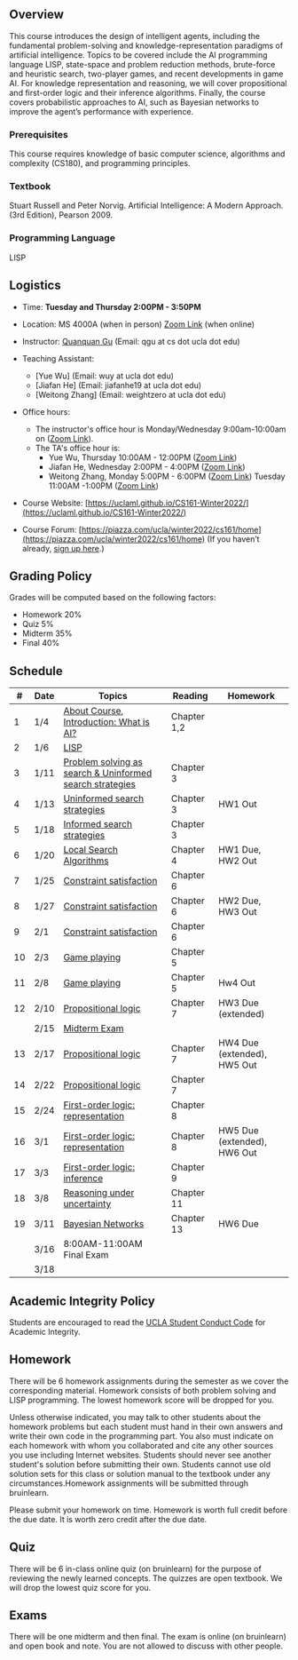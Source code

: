 
## Overview
This course introduces the design of intelligent agents, including the fundamental problem-solving and knowledge-representation paradigms of artificial intelligence. Topics to be covered include the AI programming language LISP, state-space and problem reduction methods, brute-force and heuristic search, two-player games, and recent developments in game AI. For knowledge representation and reasoning, we will cover propositional and first-order logic and their inference algorithms. Finally, the course covers probabilistic approaches to AI, such as Bayesian networks to improve the agent’s performance with experience.

### Prerequisites
This course requires knowledge of basic computer science, algorithms and complexity (CS180), and programming principles.
### Textbook

Stuart Russell and Peter Norvig. Artificial Intelligence: A Modern Approach. (3rd Edition), Pearson 2009.

### Programming Language
LISP

## Logistics
<!--University of California, Los Angeles  -->
- Time: **Tuesday and Thursday 2:00PM - 3:50PM**
- Location: MS 4000A (when in person) [Zoom Link](https://ucla.zoom.us/j/94911413056) (when online)  
- Instructor: [Quanquan Gu](http://web.cs.ucla.edu/~qgu/) (Email: qgu at cs dot ucla dot edu)   
- Teaching Assistant: 
    - [Yue Wu] (Email: wuy at ucla dot edu)
    - [Jiafan He] (Email: jiafanhe19 at ucla dot edu)
    - [Weitong Zhang] (Email: weightzero at ucla dot edu)
    
- Office hours: 
    - The instructor's office hour is Monday/Wednesday 9:00am-10:00am on ([Zoom Link](https://ucla.zoom.us/j/98281567711)). 
    - The TA's office hour is: 
        - Yue Wu, Thursday 10:00AM - 12:00PM ([Zoom Link](https://ucla.zoom.us/j/98760163747)) 
        - Jiafan He, Wednesday 2:00PM - 4:00PM ([Zoom Link](https://ucla.zoom.us/j/93746859322))
        - Weitong Zhang, Monday 5:00PM - 6:00PM ([Zoom Link](https://ucla.zoom.us/j/91965104584)) Tuesday 11:00AM -1:00PM ([Zoom Link](https://ucla.zoom.us/j/94476756057))
- Course Website: [https://uclaml.github.io/CS161-Winter2022/](https://uclaml.github.io/CS161-Winter2022/)
- Course Forum: [https://piazza.com/ucla/winter2022/cs161/home](https://piazza.com/ucla/winter2022/cs161/home)
(If you haven’t already, [sign up here](piazza.com/ucla/winter2022/cs161).)






## Grading Policy
 
Grades will be computed based on the following factors:

- Homework 20%
- Quiz 5%
- Midterm 35%
- Final 40%

## Schedule

| #  | Date  | Topics  |  Reading | Homework  |
|---|---|---|---|---|
| 1  | 1/4  |  [About Course](https://www.dropbox.com/s/dljrz37wz8lqhrl/Lecture0.pdf?dl=0), [Introduction: What is AI?](https://www.dropbox.com/s/71rgvyrfp9dgb7a/Lecture1.pdf?dl=0) |  Chapter 1,2 |   |
| 2 | 1/6 | [LISP](https://www.dropbox.com/s/abit3emfhgyceww/Lecture2.pdf?dl=0) | | |
| 3 | 1/11 | [Problem solving as search & Uninformed search strategies](https://www.dropbox.com/s/aocaomv9c52hex7/Lecture3.pdf?dl=0) | Chapter 3 | |
| 4 | 1/13 | [Uninformed search strategies](https://www.dropbox.com/s/lwwxo28aee5bshv/Lecture3.pdf?dl=0) | Chapter 3 | HW1 Out |
| 5 | 1/18 | [Informed search strategies](https://www.dropbox.com/s/uzq91zitqyvgjwz/Lecture4.pdf?dl=0)| Chapter 3 |  |
| 6 | 1/20 | [Local Search Algorithms](https://www.dropbox.com/s/wjxsyzv4399vb6m/Lecture5.pdf?dl=0) | Chapter 4 | HW1 Due, HW2 Out|
| 7 | 1/25 | [Constraint satisfaction](https://www.dropbox.com/s/o9xt88rcn5hkphm/Lecture6.pdf?dl=0) | Chapter 6 | |
| 8 | 1/27 | [Constraint satisfaction](https://www.dropbox.com/s/o9xt88rcn5hkphm/Lecture6.pdf?dl=0) | Chapter 6 | HW2 Due, HW3 Out|
| 9 | 2/1 | [Constraint satisfaction](https://www.dropbox.com/s/zzke2lmgq8tfkt0/Lecture7.pdf?dl=0) | Chapter 6 | |
| 10 | 2/3 | [Game playing](https://www.dropbox.com/s/zzke2lmgq8tfkt0/Lecture7.pdf?dl=0) | Chapter 5 |  |
| 11 | 2/8 | [Game playing](https://www.dropbox.com/s/iwm7wz5gf47s5hx/Lecture7.pdf?dl=0) | Chapter 5 | Hw4 Out |
| 12 | 2/10 | [Propositional logic](https://www.dropbox.com/s/7idbzh6j120hxpd/Lecture8.pdf?dl=0) | Chapter 7 | HW3 Due (extended) |
|  | 2/15 | [Midterm Exam](https://www.dropbox.com/s/lhk376z72t6acfy/CS161%20Study%20Guide.docx?dl=0) | | |
| 13 | 2/17 | [Propositional logic](https://www.dropbox.com/s/yy88ndocrit0cgg/Lecture8.pdf?dl=0) | Chapter 7 | HW4 Due (extended), HW5 Out |
| 14 | 2/22 | [Propositional logic](https://www.dropbox.com/s/yy88ndocrit0cgg/Lecture8.pdf?dl=0) | Chapter 7 |  |
| 15 | 2/24 | [First-order logic: representation](https://www.dropbox.com/s/nvrtwczkrzl0hdg/Lecture9.pdf?dl=0) | Chapter 8 |  |
| 16 | 3/1 | [First-order logic: representation](https://www.dropbox.com/s/7g5o5vfof4jd1e4/Lecture9.pdf?dl=0) | Chapter 8 | HW5 Due (extended), HW6 Out|
| 17 | 3/3 | [First-order logic: inference](https://www.dropbox.com/s/h8cw1phq6ev7hu4/Lecture10.pdf?dl=0) | Chapter 9 |  |
| 18 | 3/8 | [Reasoning under uncertainty](https://www.dropbox.com/s/zuw4xceha35aap1/Lecture11.pdf?dl=0) | Chapter 11 |   |
| 19 | 3/11 | [Bayesian Networks](https://www.dropbox.com/s/az5cbwepke72vj4/Lecture12.pdf?dl=0) | Chapter 13 | HW6 Due |
|  | 3/16 | 8:00AM-11:00AM Final Exam | |  |
|  | 3/18 | | |   |

## Academic Integrity Policy
Students are encouraged to read the [UCLA Student Conduct Code](https://www.deanofstudents.ucla.edu/Individual-Student-Code) for Academic Integrity. 

## Homework
There will be 6 homework assignments during the semester as we cover the corresponding material. Homework consists of both problem solving and LISP programming. The lowest homework score will be dropped for you.

Unless otherwise indicated, you may talk to other students about the homework problems but each student must hand in their own answers and write their own code in the programming part. You also must indicate on each homework with whom you collaborated and cite any other sources you use including Internet websites. Students should never see another student's solution before submitting their own. Students cannot use old solution sets for this class or solution manual to the textbook under any circumstances.Homework assignments will be submitted through bruinlearn. 

Please submit your homework on time. Homework is worth full credit before the due date. It is worth zero credit after the due date.

## Quiz

There will be 6 in-class online quiz (on bruinlearn) for the purpose of reviewing the newly learned concepts. The quizzes are open textbook. We will drop the lowest quiz score for you.

## Exams

There will be one midterm and then final. The exam is online (on bruinlearn) and open book and note. You are not allowed to discuss with other people.
